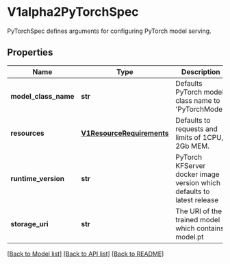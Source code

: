 # V1alpha2PyTorchSpec

PyTorchSpec defines arguments for configuring PyTorch model serving.
## Properties
Name | Type | Description | Notes
------------ | ------------- | ------------- | -------------
**model_class_name** | **str** | Defaults PyTorch model class name to &#39;PyTorchModel&#39; | [optional] 
**resources** | [**V1ResourceRequirements**](https://github.com/kubernetes-client/python/blob/master/kubernetes/docs/V1ResourceRequirements.md) | Defaults to requests and limits of 1CPU, 2Gb MEM. | [optional] 
**runtime_version** | **str** | PyTorch KFServer docker image version which defaults to latest release | [optional] 
**storage_uri** | **str** | The URI of the trained model which contains model.pt | 

[[Back to Model list]](../README.md#documentation-for-models) [[Back to API list]](../README.md#documentation-for-api-endpoints) [[Back to README]](../README.md)



